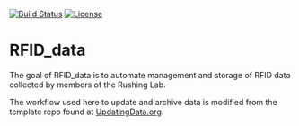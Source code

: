 [![Build Status](https://travis-ci.org/RushingLab/RFID_data.svg?branch=master)](https://travis-ci.org/RushingLab/RFID_data)
[![License](http://i.creativecommons.org/p/zero/1.0/88x31.png)](https://raw.githubusercontent.com/RushingLab/RFID_data/master/LICENSE)

# RFID_data

The goal of RFID_data is to automate management and storage of RFID data collected by members of the Rushing Lab. 

The workflow used here to update and archive data is modified from the template repo found at [UpdatingData.org](https://www.updatingdata.org/).

